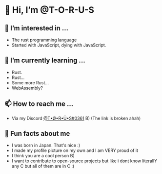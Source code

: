 # 👋 Hi, I’m @T-O-R-U-S
## 👀 I’m interested in ...
- The rust programming language
- Started with JavaScript, dying with JavaScript.
## 🌱 I’m currently learning ...
- Rust.
- Rust...
- Some more Rust...
- WebAssembly?
## 📫 How to reach me ...
- Via my Discord [@T•Ø•R•Ü•S#0361](https://discord.com/channels/@me/222491346856968192) B) (The link is broken ahah)
## 🍩 Fun facts about me
- I was born in Japan. That's nice :)
- I made my profile picture on my own and I am VERY proud of it
- I think you are a cool person B)
- I want to contribute to open-source projects but like i dont know literallY any C but all of them are in C :(
<!---
T-O-R-U-S/T-O-R-U-S is a ✨ special ✨ repository because its `README.md` (this file) appears on your GitHub profile.
You can click the Preview link to take a look at your changes.
--->
